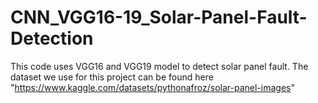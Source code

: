 # CNN_VGG16-19_Solar-Panel-Fault-Detection

This code uses VGG16 and VGG19 model to detect solar panel fault. The dataset we use for this project can be found here "https://www.kaggle.com/datasets/pythonafroz/solar-panel-images"
